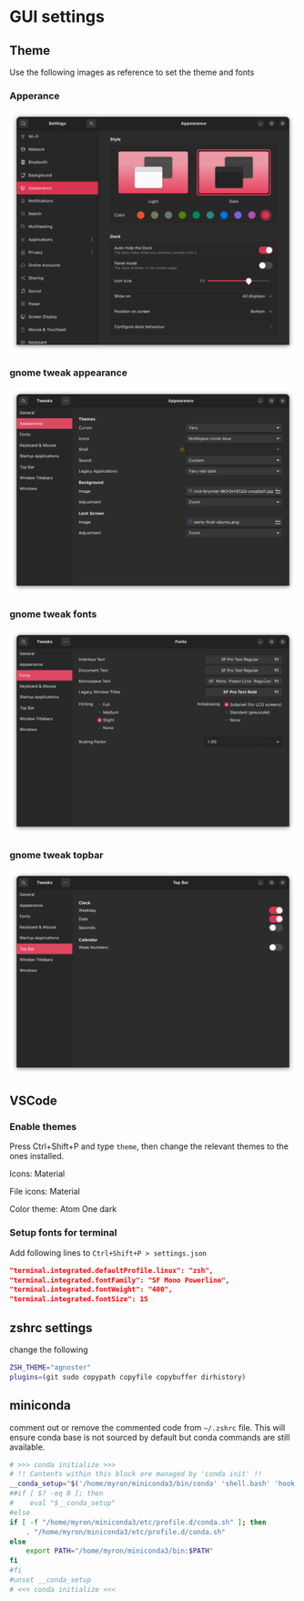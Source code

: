 # GUI settings

## Theme

Use the following images as reference to set the theme and fonts

### Apperance

![extensions](gui-settings/images/appearance.png)

### gnome tweak appearance

![appearance](gui-settings/images/gt-appearance.png)

### gnome tweak fonts

![fonts](gui-settings/images/gt-fonts.png)

### gnome tweak topbar

![topbar](gui-settings/images/gt-topbar.png)

## VSCode

### Enable themes

Press Ctrl+Shift+P and type ```theme```, then change the relevant themes to the ones installed.

Icons: Material

File icons: Material

Color theme: Atom One dark

### Setup fonts for terminal

Add following lines to ```Ctrl+Shift+P > settings.json```

```json
"terminal.integrated.defaultProfile.linux": "zsh",
"terminal.integrated.fontFamily": "SF Mono Powerline",
"terminal.integrated.fontWeight": "400",
"terminal.integrated.fontSize": 15
```

## zshrc settings

change the following

```zsh
ZSH_THEME="agnoster"
plugins=(git sudo copypath copyfile copybuffer dirhistory)
```

## miniconda

comment out or remove the commented code from ```~/.zshrc``` file. This will ensure conda base is not sourced by default but conda commands are still available.

```bash
# >>> conda initialize >>>
# !! Contents within this block are managed by 'conda init' !!
__conda_setup="$('/home/myron/miniconda3/bin/conda' 'shell.bash' 'hook' 2> /dev/null)"
##if [ $? -eq 0 ]; then
#    eval "$__conda_setup"
#else
if [ -f "/home/myron/miniconda3/etc/profile.d/conda.sh" ]; then
    . "/home/myron/miniconda3/etc/profile.d/conda.sh"
else
    export PATH="/home/myron/miniconda3/bin:$PATH"
fi
#fi
#unset __conda_setup
# <<< conda initialize <<<
```
